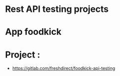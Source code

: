 # Rest API testing projects

# App foodkick

# Project :
- https://gitlab.com/freshdirect/foodkick-api-testing
